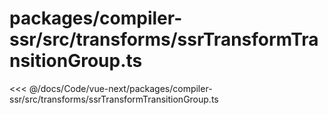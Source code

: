 # packages/compiler-ssr/src/transforms/ssrTransformTransitionGroup.ts

<<< @/docs/Code/vue-next/packages/compiler-ssr/src/transforms/ssrTransformTransitionGroup.ts
